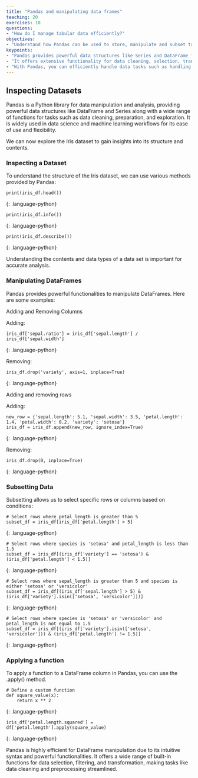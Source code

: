 ```yaml
---
title: "Pandas and manipulating data frames"
teaching: 20
exercises: 10
questions:
- "How do I manage tabular data efficiently?"
objectives:
- "Understand how Pandas can be used to store, manipulate and subset tabular data."
keypoints:
- "Pandas provides powerful data structures like Series and DataFrame for easy manipulation and analysis of structured data."
- "It offers extensive functionality for data cleaning, selection, transformation, and integration with other libraries like NumPy and Matplotlib."
- "With Pandas, you can efficiently handle data tasks such as handling missing values, merging datasets, and preparing data for machine learning models."
---
```


## Inspecting Datasets
Pandas is a Python library for data manipulation and analysis, providing powerful data structures like DataFrame and Series along with a wide range of functions for tasks such as data cleaning, preparation, and exploration. It is widely used in data science and machine learning workflows for its ease of use and flexibility.

We can now explore the Iris dataset to gain insights into its structure and contents.

### Inspecting a Dataset
To understand the structure of the Iris dataset, we can use various methods provided by Pandas:

```
print(iris_df.head())
```
{: .language-python}

```
print(iris_df.info())
```
{: .language-python}

```
print(iris_df.describe())
```
{: .language-python}

Understanding the contents and data types of a data set is important for accurate analysis.

### Manipulating DataFrames
Pandas provides powerful functionalities to manipulate DataFrames. Here are some examples:

Adding and Removing Columns

Adding:
```
iris_df['sepal.ratio'] = iris_df['sepal.length'] / iris_df['sepal.width']
```
{: .language-python}

Removing:
```
iris_df.drop('variety', axis=1, inplace=True)
```
{: .language-python}

Adding and removing rows

Adding:
```
new_row = {'sepal.length': 5.1, 'sepal.width': 3.5, 'petal.length': 1.4, 'petal.width': 0.2, 'variety': 'setosa'}
iris_df = iris_df.append(new_row, ignore_index=True)
```
{: .language-python}

Removing:
```
iris_df.drop(0, inplace=True)
```
{: .language-python}


### Subsetting Data

Subsetting allows us to select specific rows or columns based on conditions:

```
# Select rows where petal_length is greater than 5
subset_df = iris_df[iris_df['petal.length'] > 5]
```
{: .language-python}

```
# Select rows where species is 'setosa' and petal_length is less than 1.5
subset_df = iris_df[(iris_df['variety'] == 'setosa') & (iris_df['petal.length'] < 1.5)]
```
{: .language-python}

```
# Select rows where sepal_length is greater than 5 and species is either 'setosa' or 'versicolor'
subset_df = iris_df[(iris_df['sepal.length'] > 5) & (iris_df['variety'].isin(['setosa', 'versicolor']))]
```
{: .language-python}

```
# Select rows where species is 'setosa' or 'versicolor' and petal_length is not equal to 1.5
subset_df = iris_df[(iris_df['variety'].isin(['setosa', 'versicolor'])) & (iris_df['petal.length'] != 1.5)]
```
{: .language-python}


### Applying a function

To apply a function to a DataFrame column in Pandas, you can use the .apply() method.

```
# Define a custom function
def square_value(x):
    return x ** 2
```
{: .language-python}

```
iris_df['petal.length.squared'] = df['petal.length'].apply(square_value)
```
{: .language-python}

Pandas is highly efficient for DataFrame manipulation due to its intuitive syntax and powerful functionalities. It offers a wide range of built-in functions for data selection, filtering, and transformation, making tasks like data cleaning and preprocessing streamlined. 
